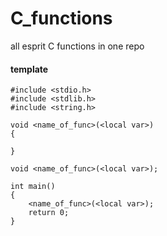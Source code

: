 # C_functions

all esprit C functions in one repo

#### template

```
#include <stdio.h>
#include <stdlib.h>
#include <string.h>

void <name_of_func>(<local var>)
{

}

void <name_of_func>(<local var>);

int main()
{
    <name_of_func>(<local var>);
    return 0;
}
```
